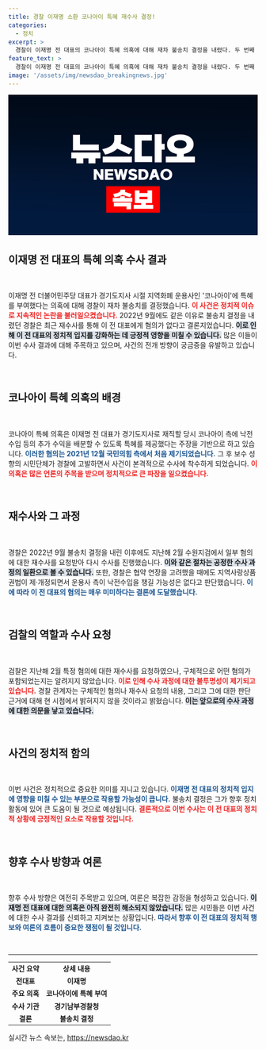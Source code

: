 ```yaml
---
title: 경찰 이재명 소환 코나아이 특혜 재수사 결정!
categories:
  - 정치
excerpt: >
  경찰이 이재명 전 대표의 코나아이 특혜 의혹에 대해 재차 불송치 결정을 내렸다. 두 번째 수사에서도 혐의 불충분으로 결론났지만, 정치적 파장은 여전하다. 과연 이 의혹의 진실은 무엇일까? 클릭하여 자세히 알아보세요!
feature_text: >
  경찰이 이재명 전 대표의 코나아이 특혜 의혹에 대해 재차 불송치 결정을 내렸다. 두 번째 수사에서도 혐의 불충분으로 결론났지만, 정치적 파장은 여전하다. 과연 이 의혹의 진실은 무엇일까? 클릭하여 자세히 알아보세요!
image: '/assets/img/newsdao_breakingnews.jpg'
---
```


<p><img src="/assets/img/newsdao_breakingnews.jpg" alt="ontimetimes 속보" /></p>

<h2 data-ke-size="size26">이재명 전 대표의 특혜 의혹 수사 결과</h2>

<p data-ke-size="size16">&nbsp;</p>

<p>이재명 전 더불어민주당 대표가 경기도지사 시절 지역화폐 운용사인 '코나아이'에 특혜를 부여했다는 의혹에 대해 경찰이 재차 불송치를 결정했습니다. <b><span style="color: #ee2323;">이 사건은 정치적 이슈로 지속적인 논란을 불러일으켰습니다.</span></b> 2022년 9월에도 같은 이유로 불송치 결정을 내렸던 경찰은 최근 재수사를 통해 이 전 대표에게 혐의가 없다고 결론지었습니다. <b><span style="background-color: #21538527;">이로 인해 이 전 대표의 정치적 입지를 강화하는 데 긍정적 영향을 미칠 수 있습니다.</span></b> 많은 이들이 이번 수사 결과에 대해 주목하고 있으며, 사건의 전개 방향이 궁금증을 유발하고 있습니다. </p>

<p data-ke-size="size16">&nbsp;</p>

<h2 data-ke-size="size26">코나아이 특혜 의혹의 배경</h2>

<p data-ke-size="size16">&nbsp;</p>

<p>코나아이 특혜 의혹은 이재명 전 대표가 경기도지사로 재직할 당시 코나아이 측에 낙전수입 등의 추가 수익을 배분할 수 있도록 특혜를 제공했다는 주장을 기반으로 하고 있습니다. <b><span style="color: #1a5490;">이러한 혐의는 2021년 12월 국민의힘 측에서 처음 제기되었습니다.</span></b> 그 후 보수 성향의 시민단체가 경찰에 고발하면서 사건이 본격적으로 수사에 착수하게 되었습니다. <b><span style="color: #ee2323;">이 의혹은 많은 언론의 주목을 받으며 정치적으로 큰 파장을 일으켰습니다.</span></b></p>

<p data-ke-size="size16">&nbsp;</p>

<h2 data-ke-size="size26">재수사와 그 과정</h2>

<p data-ke-size="size16">&nbsp;</p>

<p>경찰은 2022년 9월 불송치 결정을 내린 이후에도 지난해 2월 수원지검에서 일부 혐의에 대한 재수사를 요청받아 다시 수사를 진행했습니다. <b><span style="background-color: #21538527;">이와 같은 절차는 공정한 수사 과정의 일환으로 볼 수 있습니다.</span></b> 또한, 경찰은 협약 연장을 고려했을 때에도 지역사랑상품권법이 제·개정되면서 운용사 측이 낙전수입을 챙길 가능성은 없다고 판단했습니다. <b><span style="color: #1a5490;">이에 따라 이 전 대표의 혐의는 매우 미미하다는 결론에 도달했습니다.</span></b></p>

<p data-ke-size="size16">&nbsp;</p>

<h2 data-ke-size="size26">검찰의 역할과 수사 요청</h2>

<p data-ke-size="size16">&nbsp;</p>

<p>검찰은 지난해 2월 특정 혐의에 대한 재수사를 요청하였으나, 구체적으로 어떤 혐의가 포함되었는지는 알려지지 않았습니다. <b><span style="color: #ee2323;">이로 인해 수사 과정에 대한 불투명성이 제기되고 있습니다.</span></b> 경찰 관계자는 구체적인 혐의나 재수사 요청의 내용, 그리고 그에 대한 판단 근거에 대해 현 시점에서 밝혀지지 않을 것이라고 밝혔습니다. <b><span style="background-color: #21538527;">이는 앞으로의 수사 과정에 대한 의문을 낳고 있습니다.</span></b></p>

<p data-ke-size="size16">&nbsp;</p>

<h2 data-ke-size="size26">사건의 정치적 함의</h2>

<p data-ke-size="size16">&nbsp;</p>

<p>이번 사건은 정치적으로 중요한 의미를 지니고 있습니다. <b><span style="color: #1a5490;">이재명 전 대표의 정치적 입지에 영향을 미칠 수 있는 부분으로 작용할 가능성이 큽니다.</span></b> 불송치 결정은 그가 향후 정치활동에 있어 큰 도움이 될 것으로 예상됩니다. <b><span style="color: #ee2323;">결론적으로 이번 수사는 이 전 대표의 정치적 상황에 긍정적인 요소로 작용할 것입니다.</span></b></p>

<p data-ke-size="size16">&nbsp;</p>

<h2 data-ke-size="size26">향후 수사 방향과 여론</h2>

<p data-ke-size="size16">&nbsp;</p>

<p>향후 수사 방향은 여전히 주목받고 있으며, 여론은 복잡한 감정을 형성하고 있습니다. <b><span style="background-color: #21538527;">이재명 전 대표에 대한 의혹은 아직 완전히 해소되지 않았습니다.</span></b> 많은 시민들은 이번 사건에 대한 수사 결과를 신뢰하고 지켜보는 상황입니다. <b><span style="color: #1a5490;">따라서 향후 이 전 대표의 정치적 행보와 여론의 흐름이 중요한 쟁점이 될 것입니다.</span></b></p>

<p data-ke-size="size16">&nbsp;</p>

<hr>

<table style="border-collapse: collapse; width: 100%;">

<tr>
<td style="text-align: center; height: 17px;"><b>사건 요약</b></td>
<td style="text-align: center; height: 17px;"><b>상세 내용</b></td>
</tr>

<tr>
<td style="text-align: center; height: 17px;"><b>전대표</b></td>
<td style="text-align: center; height: 17px;"><b>이재명</b></td>
</tr>

<tr>
<td style="text-align: center; height: 17px;"><b>주요 의혹</b></td>
<td style="text-align: center; height: 17px;"><b>코나아이에 특혜 부여</b></td>
</tr>

<tr>
<td style="text-align: center; height: 17px;"><b>수사 기관</b></td>
<td style="text-align: center; height: 17px;"><b>경기남부경찰청</b></td>
</tr>

<tr>
<td style="text-align: center; height: 17px;"><b>결론</b></td>
<td style="text-align: center; height: 17px;"><b>불송치 결정</b></td>
</tr>
</table>
실시간 뉴스 속보는, <a href="https://newsdao.kr" rel="dofollow">https://newsdao.kr</a>


